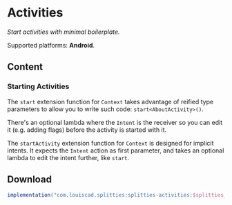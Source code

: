 # Activities

*Start activities with minimal boilerplate.*

Supported platforms: **Android**.

## Content

### Starting Activities

The `start` extension function for `Context` takes advantage of reified type
parameters to allow you to write such code: `start<AboutActivity>()`.

There's an optional lambda where the `Intent` is the receiver so you can
edit it (e.g. adding flags) before the activity is started with it.

The `startActivity` extension function for `Context` is designed for implicit
intents. It expects the `Intent` action as first parameter, and takes an optional
lambda to edit the intent further, like `start`.

## Download

```groovy
implementation("com.louiscad.splitties:splitties-activities:$splitties_version")
```

